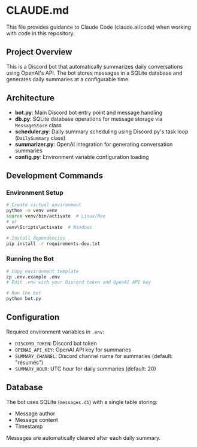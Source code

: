 # CLAUDE.md

This file provides guidance to Claude Code (claude.ai/code) when working with code in this repository.

## Project Overview

This is a Discord bot that automatically summarizes daily conversations using OpenAI's API. The bot stores messages in a SQLite database and generates daily summaries at a configurable time.

## Architecture

- **bot.py**: Main Discord bot entry point and message handling
- **db.py**: SQLite database operations for message storage via `MessageStore` class
- **scheduler.py**: Daily summary scheduling using Discord.py's task loop (`DailySummary` class)
- **summarizer.py**: OpenAI integration for generating conversation summaries
- **config.py**: Environment variable configuration loading

## Development Commands

### Environment Setup
```bash
# Create virtual environment
python -m venv venv
source venv/bin/activate  # Linux/Mac
# or
venv\Scripts\activate  # Windows

# Install dependencies
pip install -r requirements-dev.txt
```

### Running the Bot
```bash
# Copy environment template
cp .env.example .env
# Edit .env with your Discord token and OpenAI API key

# Run the bot
python bot.py
```

## Configuration

Required environment variables in `.env`:
- `DISCORD_TOKEN`: Discord bot token
- `OPENAI_API_KEY`: OpenAI API key for summaries
- `SUMMARY_CHANNEL`: Discord channel name for summaries (default: "résumés") 
- `SUMMARY_HOUR`: UTC hour for daily summaries (default: 20)

## Database

The bot uses SQLite (`messages.db`) with a single table storing:
- Message author
- Message content  
- Timestamp

Messages are automatically cleared after each daily summary.